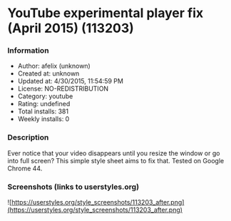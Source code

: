 # YouTube experimental player fix (April 2015) (113203)

### Information
- Author: afelix (unknown)
- Created at: unknown
- Updated at: 4/30/2015, 11:54:59 PM
- License: NO-REDISTRIBUTION
- Category: youtube
- Rating: undefined
- Total installs: 381
- Weekly installs: 0


### Description
Ever notice that your video disappears until you resize the window or go into full screen? This simple style sheet aims to fix that. Tested on Google Chrome 44.


### Screenshots (links to userstyles.org)
![https://userstyles.org/style_screenshots/113203_after.png](https://userstyles.org/style_screenshots/113203_after.png)


